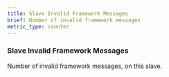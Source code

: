 ```yaml
---
title: Slave Invalid Framework Messages
brief: Number of invalid framework messages
metric_type: counter
---
```

### Slave Invalid Framework Messages

Number of invalid framework messages, on this slave.